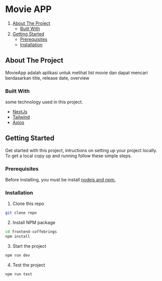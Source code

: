 # Movie APP
<!-- NAVIGATION -->
<ol>
    <li>
      <a href="#about-the-project">About The Project</a>
      <ul>
        <li><a href="#built-with">Built With</a></li>
      </ul>
    </li>
    <li>
      <a href="#getting-started">Getting Started</a>
      <ul>
        <li><a href="#prerequisites">Prerequisites</a></li>
        <li><a href="#installation">Installation</a></li>
      </ul>
    </li>
</ol>
<!-- ABOUT THE PROJECT -->

## About The Project

MovieApp adalah aplikasi untuk melihat list movie dan dapat mencari berdasarkan title, release date, overview

### Built With

some technology used in this project.
- [NextJs](https://nextjs.org/)
- [Tailwind](https://tailwindui.com/)
- [Axios](https://www.npmjs.com/package/axios)

<!-- GETTING STARTED -->
## Getting Started
Get started with this project, intructions on setting up your project locally.<br />
To get a local copy up and running follow these simple steps.
### Prerequisites
Before installing, you must be install [nodejs and npm.](https://nodejs.org)
### Installation
1. Clone this repo
```sh
git clone repo
```
2. Install NPM package
```sh
cd frontend-coffebrings
npm install

```
3. Start the project
```sh
npm run dev
```

4. Test the project
```sh
npm run test
```
